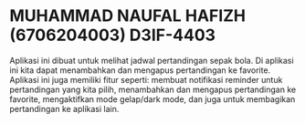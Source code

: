 # MUHAMMAD NAUFAL HAFIZH (6706204003) D3IF-4403
Aplikasi ini dibuat untuk melihat jadwal pertandingan sepak bola. Di aplikasi ini kita dapat menambahkan dan mengapus pertandingan ke favorite. Aplikasi ini juga memiliki fitur seperti: membuat notifikasi reminder untuk pertandingan yang kita pilih, menambahkan dan mengapus pertandingan ke favorite, mengaktifkan mode gelap/dark mode, dan juga untuk membagikan pertandingan ke aplikasi lain.
